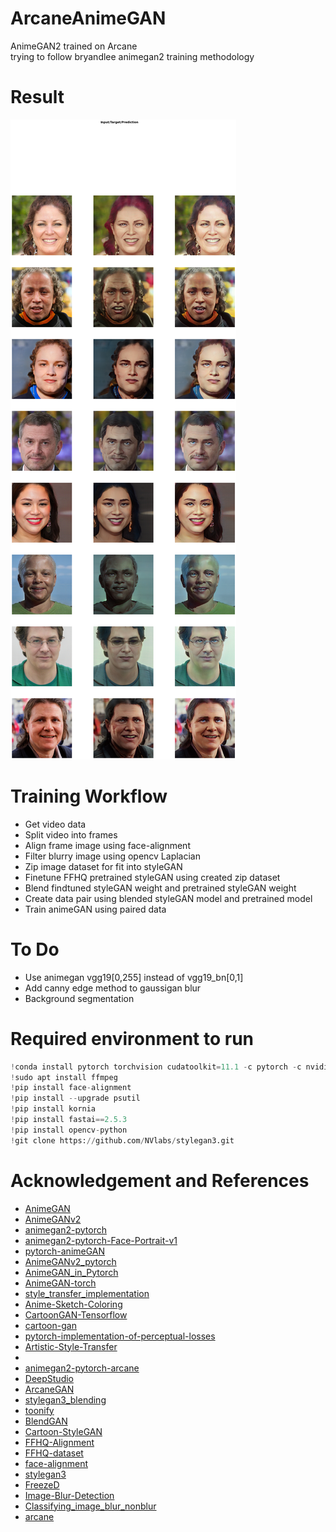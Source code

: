 # ArcaneAnimeGAN
AnimeGAN2 trained on Arcane  
trying to follow bryandlee animegan2 training methodology  
  
# Result   
![result](doc/result1.png)    

# Training Workflow
- Get video data
- Split video into frames
- Align frame image using face-alignment
- Filter blurry image using opencv Laplacian
- Zip image dataset for fit into styleGAN
- Finetune FFHQ pretrained styleGAN using created zip dataset
- Blend findtuned styleGAN weight and pretrained styleGAN weight 
- Create data pair using blended styleGAN model and pretrained model
- Train animeGAN using paired data
  
# To Do
- Use animegan vgg19[0,255] instead of vgg19_bn[0,1]
- Add canny edge method to gaussigan blur
- Background segmentation
  
# Required environment to run    
```python
!conda install pytorch torchvision cudatoolkit=11.1 -c pytorch -c nvidia -y
!sudo apt install ffmpeg
!pip install face-alignment
!pip install --upgrade psutil
!pip install kornia
!pip install fastai==2.5.3
!pip install opencv-python
!git clone https://github.com/NVlabs/stylegan3.git
```
  
# Acknowledgement and References  
- [AnimeGAN](https://github.com/TachibanaYoshino/AnimeGAN)  
- [AnimeGANv2](https://github.com/TachibanaYoshino/AnimeGANv2)  
- [animegan2-pytorch](https://github.com/bryandlee/animegan2-pytorch)  
- [animegan2-pytorch-Face-Portrait-v1](https://github.com/bryandlee/animegan2-pytorch/issues/3)  
- [pytorch-animeGAN](https://github.com/ptran1203/pytorch-animeGAN)  
- [AnimeGANv2_pytorch](https://github.com/wan-h/AnimeGANv2_pytorch)  
- [AnimeGAN_in_Pytorch](https://github.com/XuHangkun/AnimeGAN_in_Pytorch)  
- [AnimeGAN-torch](https://github.com/MrVoid918/AnimeGAN-torch)  
- [style_transfer_implementation](https://github.com/Snailpong/style_transfer_implementation)  
- [Anime-Sketch-Coloring](https://github.com/pradeeplam/Anime-Sketch-Coloring-with-Swish-Gated-Residual-UNet)  
- [CartoonGAN-Tensorflow](https://github.com/taki0112/CartoonGAN-Tensorflow)  
- [cartoon-gan](https://github.com/FilipAndersson245/cartoon-gan)  
- [pytorch-implementation-of-perceptual-losses](https://towardsdatascience.com/pytorch-implementation-of-perceptual-losses-for-real-time-style-transfer-8d608e2e9902)  
- [Artistic-Style-Transfer](https://kyounju.tistory.com/3)  
-   
- [animegan2-pytorch-arcane](https://github.com/bryandlee/animegan2-pytorch/issues/17)  
- [DeepStudio](https://github.com/bryandlee/DeepStudio)  
- [ArcaneGAN](https://github.com/Sxela/ArcaneGAN)  
- [stylegan3_blending](https://github.com/Sxela/stylegan3_blending)  
- [toonify](https://github.com/justinpinkney/toonify)  
- [BlendGAN](https://github.com/onion-liu/BlendGAN)  
- [Cartoon-StyleGAN](https://github.com/happy-jihye/Cartoon-StyleGAN)  
- [FFHQ-Alignment](https://github.com/happy-jihye/FFHQ-Alignment)  
- [FFHQ-dataset](https://github.com/NVlabs/ffhq-dataset)
- [face-alignment](https://github.com/1adrianb/face-alignment)  
- [stylegan3](https://github.com/NVlabs/stylegan3)  
- [FreezeD](https://github.com/sangwoomo/FreezeD)  
- [Image-Blur-Detection](https://github.com/priyabagaria/Image-Blur-Detection)  
- [Classifying_image_blur_nonblur](https://github.com/pranavAL/Classifying_image_blur_nonblur)
- [arcane](https://www.netflix.com/kr/title/81435684)


